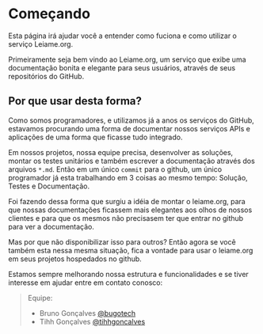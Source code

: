 # Começando
Esta página irá ajudar você a entender como fuciona e como utilizar o serviço Leiame.org.

Primeiramente seja bem vindo ao Leiame.org, um serviço que exibe uma documentação bonita e elegante para seus usuários,
através de seus repositórios do GitHub.

## Por que usar desta forma?
Como somos programadores, e utilizamos já a anos os serviços do GitHub, estavamos procurando uma forma de documentar nossos serviços
APIs e aplicações de uma forma que ficasse tudo integrado.

Em nossos projetos, nossa equipe precisa, desenvolver as soluções, montar os testes unitários e também escrever a documentação através
dos arquivos `*.md`. Então em um único `commit` para o github, um único programador já esta trabalhando em 3 coisas ao mesmo tempo: Solução, Testes e Documentação.

Foi fazendo dessa forma que surgiu a idéia de montar o leiame.org, para que nossas documentações ficassem mais elegantes aos olhos de nossos clientes e para que os mesmos
não precisasem ter que entrar no github para ver a documentação.

Mas por que não disponibilizar isso para outros? Então agora se você também esta nessa mesma situação, fica a vontade para usar o leiame.org em seus projetos hospedados no github.

Estamos sempre melhorando nossa estrutura e funcionalidades e se tiver interesse em ajudar entre em contato conosco:

 > Equipe:
 > - Bruno Gonçalves [@bugotech](https://twitter.com/bugotech)
 > - Tihh Gonçalves [@tihhgoncalves](https://twitter.com/tihhgoncalves)
